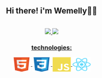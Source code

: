 <div align="center">
<h2>Hi there! i'm Wemelly👋🏼</h2>
</div>
<br>
<div align="center">
  <a href="https://github.com/wemy-nunes">
  <img height="150em" src="https://github-readme-stats.vercel.app/api?username=wemy-nunes&show_icons=true&theme=omni&include_all_commits=true&count_private=true"/>
  <img height="150em" src="https://github-readme-stats.vercel.app/api/top-langs/?username=wemy-nunes&layout=compact&langs_count=7&theme=omni"/>
</div>

</div>
<div align="center">
<h3>technologies: </h3>
  <img align="center" alt="Rafa-HTML" height="40" width="50" src="https://raw.githubusercontent.com/devicons/devicon/master/icons/html5/html5-original.svg">
  <img align="center" alt="Rafa-CSS" height="40" width="50" src="https://raw.githubusercontent.com/devicons/devicon/master/icons/css3/css3-original.svg">
  <img align="center" alt="Rafa-Js" height="40" width="50" src="https://raw.githubusercontent.com/devicons/devicon/master/icons/javascript/javascript-plain.svg">
  <img align="center" alt="Rafa-Js" height="40" width="50" src="https://raw.githubusercontent.com/devicons/devicon/master/icons/react/react-original.svg">
</div>

##
